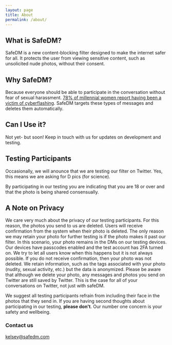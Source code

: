 ```yaml
---
layout: page
title: About
permalink: /about/
---
```

## What is SafeDM?

SafeDM is a new content-blocking filter designed to make the internet safer for all. It protects the user from viewing sensitive content, such as unsolicited nude photos, without their consent.

## Why SafeDM?

Because everyone should be able to participate in the conversation without fear of sexual harassment. [78% of millennial women report having been a victim of cyberflashing](https://today.yougov.com/topics/lifestyle/articles-reports/2017/10/09/53-millennial-women-have-received-dick-pic). SafeDM targets these types of messages and deletes them automatically.

## Can I Use it?

Not yet- but soon! Keep in touch with us for updates on development and testing.

## Testing Participants

Occasionally, we will anounce that we are testing our filter on Twitter. Yes, this means we are asking for D pics (for science).

By participating in our testing you are indicating that you are 18 or over and that the photo is being shared consensually.

## A Note on Privacy


We care very much about the privacy of our testing participants. For this reason, the photos you send to us are deleted. Users will receive confirmation from the system when their photo is deleted. The only reason we may retain your photo for further testing is if the photo makes it past our filter. In this scenario, your photo remains in the DMs on our testing devices. Our devices have passcodes enabled and the test account has 2FA turned on. We try to let all users know when this happens but it is not always possible. If you do not receive confirmation, then your photo was not deleted. We retain information, such as the tags associated with your photo (nudity, sexual activity, etc.) but the data is anonymized. Please be aware that although we delete your photo, any messages and photos you send on Twitter are still saved by Twitter. This is the case for all of your conversations on Twitter, not just with safeDM.

We suggest all testing participants refrain from including their face in the photos that they send in. If you are having second thoughts about participating in our testing, <b>please don't</b>. Our number one concern is your safety and wellbeing.

### Contact us

[kelsey@safedm.com](mailto:kelsey@safedm.com)